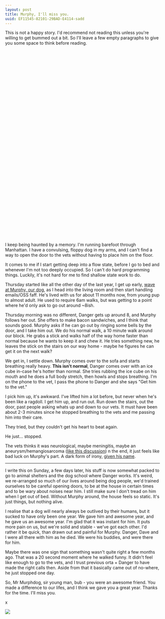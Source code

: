 ```yaml
---
layout: post
title: Murphy, I'll miss you.
uuid: EF11545-82101-29BAD-E4114-sadd
---
```


This is not a happy story. I'd recommend not reading this unless you're willing to get bummed out a bit. So I'll leave a
few empty paragraphs to give you some space to think before reading.

<br/><br/><br/><br/><br/><br/><br/><br/><br/><br/><br/><br/><br/><br/><br/><br/><br/><br/>
<br/><br/><br/><br/><br/><br/><br/><br/><br/><br/><br/><br/><br/><br/><br/><br/><br/><br/>

I keep being haunted by a memory. I'm running barefoot through Manhattan. I have a convulsing, floppy dog in my arms,
and I can't find a way to open the door to the vets without having to place him on the floor.

It comes to me if I start getting deep into a flow state, before I go to bed and whenever I'm not too deeply occupied.
So I can't do hard programming things. Luckily, it's not hard for me to find shallow state work to do.

Thursday started like all the other day of the last year, I get up early,
[wave at Murphy, our dog](http://orta.io/on/being/31), as I head into the living room and then start handling emails/OSS
faff. He's lived with us for about 11 months now, from young pup to almost adult. He used to require 6am walks, but was
getting to a point where he'd only ask to go out around ~8ish.

Thursday morning was no different, Danger gets up around 8, and Murphy follows her out. She offers to make bacon
sandwiches, and I think that sounds good. Murphy asks if he can go out by ringing some bells by the door, and I take him
out. We do his normal walk, a 10 minute walk around our block. He grabs a stick and walks half of the way home faster
than normal because he wants to keep it and chew it. He tries something new, he leaves the stick on the stairs on our
way home - maybe he figures he can get it on the next walk?

We get in, I settle down. Murphy comes over to the sofa and starts breathing really heavy. **This isn't normal**, Danger
comes over with an ice cube in-case he's hotter than normal. She tries rubbing the ice cube on his mouth and he does a
full body stretch, then howls and stops breathing. I'm on the phone to the vet, I pass the phone to Danger and she says
"Get him to the vet."

I pick him up, it's awkward. I've lifted him a lot before, but never when he's been like a ragdoll. I get him up, and
run out. Run down the stairs, out the door, past people asking whats up and down to our vets. It must have been about
2-3 minutes since he stopped breathing to the vets and me passing him into their care.

They tried, but they couldn't get his heart to beat again.

He just... stopped.

The vets thinks it was neurological, maybe meningitis, maybe an aneurysm/hemangiosarcoma
([like this discussion](http://www.bordercollie.org/boards/topic/38180-dog-brain-aneurysm-friends-dogs-sudden-death/)) n
the end, it just feels like bad luck on Murphy's part. A dark form of irony,
[given his name](https://en.wikipedia.org/wiki/Murphy%27s_law).

---

I write this on Sunday, a few days later, his stuff is now somewhat packed to go to animal shelters and the dog school
where Danger works. It's weird, we re-arranged so much of our lives around being dog people, we'd trained ourselves to
be careful opening doors, to be at the house in certain times and to be wary about noises near him. I still make sure I
don't tread on him when I get out of bed. Without Murphy around, the house feels so static. It's just things, but
nothing alive.

I realise that a dog will nearly always be outlived by their humans, but it sucked to have only been one year. We gave
him and awesome year, and he gave us an awesome year. I'm glad that it was instant for him. It puts more pain on us, but
we're solid and stable - we've got each other. I'd rather it be quick, than drawn out and painful for Murphy. Danger,
Dave and I were all there with him as he died. We were his buddies, and were there for him.

Maybe there was one sign that something wasn't quite right a few months ago. That was a 20 second moment where he walked
funny. It didn't feel like enough to go to the vets, and I trust previous orta + Danger to have made the right calls
then. Aside from that it basically came out of no-where, he just stopped one day.

So, Mr Murphdog, sir young man, bub - you were an awesome friend. You made a difference to our lifes, and I think we
gave you a great year. Thanks for the time. I'll miss you.

x

![](/rebase/images/selfie.jpg)
